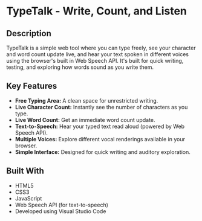 # TypeTalk - Write, Count, and Listen

## Description
TypeTalk is a simple web tool where you can type freely, see your character and word count update live, and hear your text spoken in different voices using the browser's built in Web Speech API. It's built for quick writing, testing, and exploring how words sound as you write them.

## Key Features
* **Free Typing Area:** A clean space for unrestricted writing.
* **Live Character Count:** Instantly see the number of characters as you type.
* **Live Word Count:** Get an immediate word count update.
* **Text-to-Speech:** Hear your typed text read aloud (powered by Web Speech API).
* **Multiple Voices:** Explore different vocal renderings available in your browser.
* **Simple Interface:** Designed for quick writing and auditory exploration.

## Built With
* HTML5
* CSS3
* JavaScript
* Web Speech API (for text-to-speech)
* Developed using Visual Studio Code
